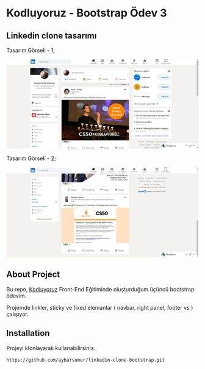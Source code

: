 # Kodluyoruz - Bootstrap Ödev 3
## Linkedin clone tasarımı 
Tasarım Görseli - 1;

![Ekran Resmi](assets/kodluyoruzodev9gorsel.png)

Tasarım Görseli - 2;

![Ekran Resmi](assets/kodluyoruzodev9-1gorsel.png)

## About Project
Bu repo, [Kodluyoruz](https://kodluyoruz.org) Front-End Eğitiminde oluşturduğum üçüncü bootstrap ödevim.

Projemde linkler, sticky ve fixed elemanlar ( navbar, right panel, footer vs ) çalışıyor.

## Installation
Projeyi klonlayarak kullanabilirsiniz. 
```
https://github.com/aybarsumur/linkedin-clone-bootstrap.git
```